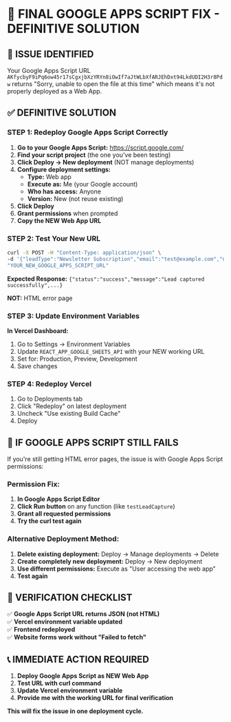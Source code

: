 # 🎯 FINAL GOOGLE APPS SCRIPT FIX - DEFINITIVE SOLUTION

## 🚨 **ISSUE IDENTIFIED**
Your Google Apps Script URL `AKfycbyF9iPq6ow45r17sCgxjbXzYRYn8iOwIf7aJtWLbXfARJEhDxt94LkdUDI2H3r8Pdw` returns "Sorry, unable to open the file at this time" which means it's not properly deployed as a Web App.

## ✅ **DEFINITIVE SOLUTION**

### **STEP 1: Redeploy Google Apps Script Correctly**

1. **Go to your Google Apps Script:** https://script.google.com/
2. **Find your script project** (the one you've been testing)
3. **Click Deploy → New deployment** (NOT manage deployments)
4. **Configure deployment settings:**
   - **Type:** Web app
   - **Execute as:** Me (your Google account)
   - **Who has access:** Anyone
   - **Version:** New (not reuse existing)
5. **Click Deploy**
6. **Grant permissions** when prompted
7. **Copy the NEW Web App URL**

### **STEP 2: Test Your New URL**

```bash
curl -X POST -H "Content-Type: application/json" \
-d '{"leadType":"Newsletter Subscription","email":"test@example.com","name":"Test User"}' \
"YOUR_NEW_GOOGLE_APPS_SCRIPT_URL"
```

**Expected Response:** `{"status":"success","message":"Lead captured successfully",...}`

**NOT:** HTML error page

### **STEP 3: Update Environment Variables**

**In Vercel Dashboard:**
1. Go to Settings → Environment Variables
2. Update `REACT_APP_GOOGLE_SHEETS_API` with your NEW working URL
3. Set for: Production, Preview, Development
4. Save changes

### **STEP 4: Redeploy Vercel**

1. Go to Deployments tab
2. Click "Redeploy" on latest deployment
3. Uncheck "Use existing Build Cache"
4. Deploy

## 🔧 **IF GOOGLE APPS SCRIPT STILL FAILS**

If you're still getting HTML error pages, the issue is with Google Apps Script permissions:

### **Permission Fix:**
1. **In Google Apps Script Editor**
2. **Click Run button** on any function (like `testLeadCapture`)
3. **Grant all requested permissions**
4. **Try the curl test again**

### **Alternative Deployment Method:**
1. **Delete existing deployment:** Deploy → Manage deployments → Delete
2. **Create completely new deployment:** Deploy → New deployment
3. **Use different permissions:** Execute as "User accessing the web app"
4. **Test again**

## 🎯 **VERIFICATION CHECKLIST**

✅ **Google Apps Script URL returns JSON (not HTML)**  
✅ **Vercel environment variable updated**  
✅ **Frontend redeployed**  
✅ **Website forms work without "Failed to fetch"**  

## 📞 **IMMEDIATE ACTION REQUIRED**

1. **Deploy Google Apps Script as NEW Web App**
2. **Test URL with curl command**
3. **Update Vercel environment variable**
4. **Provide me with the working URL for final verification**

**This will fix the issue in one deployment cycle.**